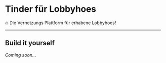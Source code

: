 # Tinder für Lobbyhoes
🔥 Die Vernetzungs Plattform für erhabene Lobbyhoes!

---
## Build it yourself
_Coming soon..._